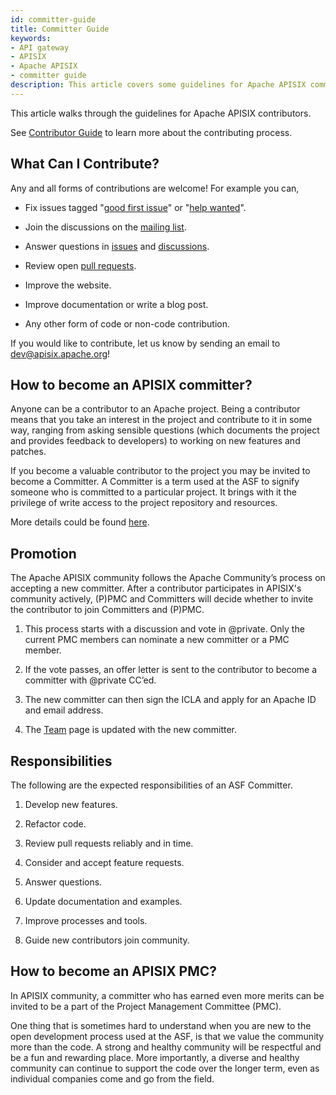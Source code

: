 ```yaml
---
id: committer-guide
title: Committer Guide
keywords:
- API gateway
- APISIX
- Apache APISIX
- committer guide
description: This article covers some guidelines for Apache APISIX committers. It walks through the type of contributions and the contributor ladder and how contributors can become committers and then PMC members.
---
```


This article walks through the guidelines for Apache APISIX contributors.

See [Contributor Guide](/docs/general/contributor-guide/) to learn more about the contributing process.

## What Can I Contribute?

Any and all forms of contributions are welcome! For example you can,

- Fix issues tagged "[good first issue](/docs/general/contributor-guide/#good-first-issues)" or "[help wanted](https://github.com/apache/apisix/issues?q=is%3Aopen+label%3A%22help+wanted%22+sort%3Aupdated-desc)".

- Join the discussions on the [mailing list](/docs/general/subscribe-guide/).

- Answer questions in [issues](https://github.com/apache/apisix/issues) and [discussions](https://github.com/apache/apisix/discussions).

- Review open [pull requests](https://github.com/apache/apisix/pulls?q=is%3Apr+is%3Aopen+sort%3Aupdated-desc).

- Improve the website.

- Improve documentation or write a blog post.

- Any other form of code or non-code contribution.

If you would like to contribute, let us know by sending an email to dev@apisix.apache.org!

## How to become an APISIX committer?

Anyone can be a contributor to an Apache project. Being a contributor means that you take an interest in the project and contribute to it in some way, ranging from asking sensible questions (which documents the project and provides feedback to developers) to working on new features and patches.

If you become a valuable contributor to the project you may be invited to become a Committer. A Committer is a term used at the ASF to signify someone who is committed to a particular project. It brings with it the privilege of write access to the project repository and resources.

More details could be found [here](https://community.apache.org/contributors/).

## Promotion

The Apache APISIX community follows the Apache Community’s process on accepting a new committer. After a contributor participates in APISIX's community actively, (P)PMC and Committers will decide whether to invite the contributor to join Committers and (P)PMC.

1. This process starts with a discussion and vote in @private. Only the current PMC members can nominate a new committer or a PMC member.

2. If the vote passes, an offer letter is sent to the contributor to become a committer with @private CC’ed.

3. The new committer can then sign the ICLA and apply for an Apache ID and email address.

4. The [Team](/team) page is updated with the new committer.

## Responsibilities

The following are the expected responsibilities of an ASF Committer. 

1. Develop new features.

2. Refactor code.

3. Review pull requests reliably and in time.

4. Consider and accept feature requests.

5. Answer questions.

6. Update documentation and examples.

7. Improve processes and tools.

8. Guide new contributors join community.

## How to become an APISIX PMC?

In APISIX community, a committer who has earned even more merits can be invited to be a part of the Project Management Committee (PMC).

One thing that is sometimes hard to understand when you are new to the open development process used at the ASF, is that we value the community more than the code. A strong and healthy community will be respectful and be a fun and rewarding place. More importantly, a diverse and healthy community can continue to support the code over the longer term, even as individual companies come and go from the field.
